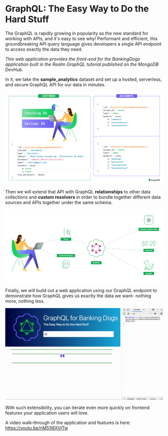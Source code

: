 # GraphQL: The Easy Way to Do the Hard Stuff
The GraphQL is rapidly growing in popularity as the new standard for working with APIs, and it's easy to see why! 
Performant and efficient, this groundbreaking API query language gives developers a single API endpoint to access exactly the data they need. 

*This web application provides the front-end for the BankingDogs application built in the Realm GraphQL tutorial published on the MongoDB DevHub.* 

In it, we take the **sample_analytics** dataset and set up a hosted, serverless, and secure GraphQL API for our data in minutes. 

<p align="center">
  <img src="assets/CustAcctsDiagram.jpg" width="700">
</p>

Then we will extend that API with GraphQL **relationships** to other data collections and **custom resolvers** in order to bundle together different data sources and APIs together under the same schema. 

<p align="center">
  <img src="assets/GraphQLDiagram.jpg" width="700">
</p>

Finally, we will build out a web application using our GraphQL endpoint to demonstrate how GraphQL gives us exactly the data we want- nothing more, nothing less.

<p align="center">
  <img src="assets/appdemo.gif">
</p>


With such extensibility, you can iterate even more quickly on frontend features your application users will love.



A video walk-through of the application and features is here: https://youtu.be/nM51I6XVlTw
